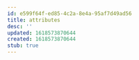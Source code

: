 ```yaml
---
id: e599f64f-ed85-4c2a-8e4a-95af7d49ad56
title: attributes
desc: ''
updated: 1618573870644
created: 1618573870644
stub: true
---
```


